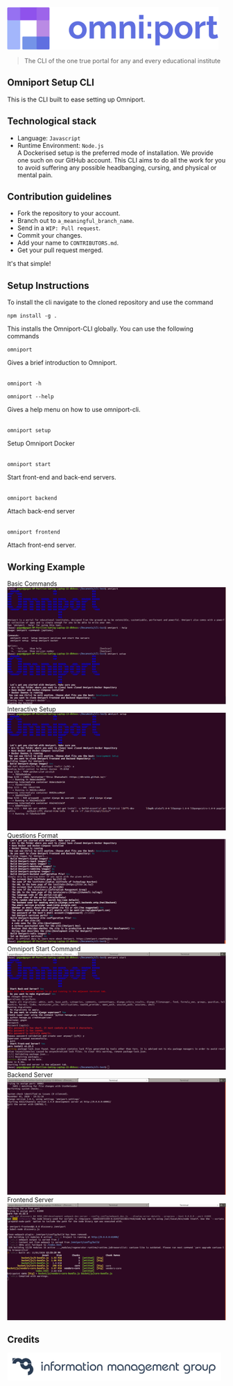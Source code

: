 <img src="https://raw.githubusercontent.com/IMGIITRoorkee/omniport-setup-cli/master/readme-assets/site/wordmark.svg" height="98px" />

> The CLI of the one true portal for any and every educational institute

## Omniport Setup CLI

This is the CLI built to ease setting up Omniport.

## Technological stack

* Language: `Javascript`<br>
* Runtime Environment: `Node.js`<br>
 A Dockerised setup is the preferred mode of installation. We provide one such on our GitHub account. This CLI aims to do all the work for you to avoid suffering any possible headbanging, cursing, and physical or mental pain.
 
 ## Contribution guidelines

- Fork the repository to your account.
- Branch out to `a_meaningful_branch_name`.
- Send in a `WIP: Pull request`.
- Commit your changes.
- Add your name to `CONTRIBUTORS.md`.
- Get your pull request merged.

It's that simple!

## Setup Instructions

To install the cli navigate to the cloned repository and use the command
```
npm install -g .
```
This installs the Omniport-CLI globally. You can use the following commands
```
omniport
```
Gives a brief introduction to Omniport.
<br><br>
```
omniport -h
```
```
omniport --help
```
Gives a help menu on how to use omniport-cli.
<br><br>
```
omniport setup
```
Setup Omniport Docker
<br><br>
```
omniport start
```
Start front-end and back-end servers.
<br><br>
```
omniport backend
```
Attach back-end server
<br><br>
```
omniport frontend
```
Attach front-end server.

## Working Example

Basic Commands
![intro](https://raw.githubusercontent.com/IMGIITRoorkee/omniport-setup-cli/master/photos/intro.png)
Interactive Setup
![interactive](https://raw.githubusercontent.com/IMGIITRoorkee/omniport-setup-cli/master/photos/interactive.png)
Questions Format
![format](https://raw.githubusercontent.com/IMGIITRoorkee/omniport-setup-cli/master/photos/ques.png)
Omniport Start Command
![start](https://raw.githubusercontent.com/IMGIITRoorkee/omniport-setup-cli/master/photos/start.png)
Backend Server
![Back](https://raw.githubusercontent.com/IMGIITRoorkee/omniport-setup-cli/master/photos/backend.png)
Frontend Server
![Front](https://raw.githubusercontent.com/IMGIITRoorkee/omniport-setup-cli/master/photos/frontend.png)

## Credits

<img src="https://raw.githubusercontent.com/IMGIITRoorkee/omniport-setup-cli/master/readme-assets/maintainers/wordmark.svg" height="64px" />
